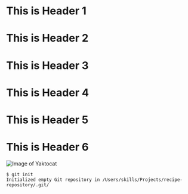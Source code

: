 # This is Header 1
# This is Header 2
# This is Header 3
# This is Header 4
# This is Header 5
# This is Header 6
![Image of Yaktocat](https://octodex.github.com/images/yaktocat.png)

```
$ git init
Initialized empty Git repository in /Users/skills/Projects/recipe-repository/.git/
```

